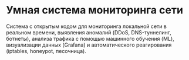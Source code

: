 # Умная система мониторинга сети

Система с открытым кодом для мониторинга локальной сети в реальном времени, выявления аномалий (DDoS, DNS-туннелинг, ботнеты), анализа трафика с помощью машинного обучения (ML), визуализации данных (Grafana) и автоматического реагирования (iptables, honeypot, песочница).
